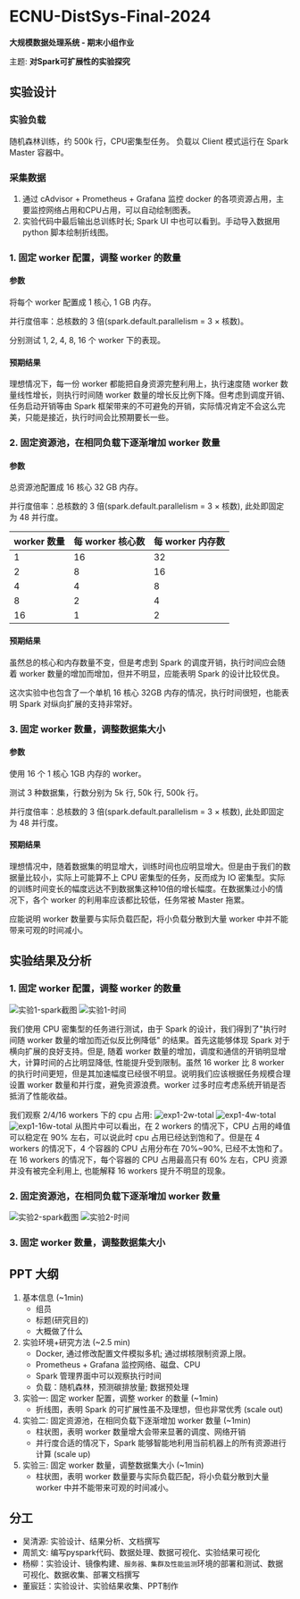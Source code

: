 # ECNU-DistSys-Final-2024
**大规模数据处理系统 - 期末小组作业**

主题: **对Spark可扩展性的实验探究**

## 实验设计
### 实验负载
随机森林训练，约 500k 行，CPU密集型任务。
负载以 Client 模式运行在 Spark Master 容器中。

### 采集数据
1. 通过 cAdvisor + Prometheus + Grafana 监控 docker 的各项资源占用，主要监控网络占用和CPU占用，可以自动绘制图表。
2. 实验代码中最后输出总训练时长; Spark UI 中也可以看到。手动导入数据用 python 脚本绘制折线图。

### 1. 固定 worker 配置，调整 worker 的数量

#### 参数
将每个 worker 配置成 1 核心, 1 GB 内存。

并行度倍率：总核数的 3 倍(spark.default.parallelism = 3 × 核数)。 

分别测试 1, 2, 4, 8, 16 个 worker 下的表现。

#### 预期结果
理想情况下，每一份 worker 都能把自身资源完整利用上，执行速度随 worker 数量线性增长，则执行时间随 worker 数量的增长反比例下降。但考虑到调度开销、任务启动开销等由 Spark 框架带来的不可避免的开销，实际情况肯定不会这么完美，只能是接近，执行时间会比预期要长一些。


### 2. 固定资源池，在相同负载下逐渐增加 worker 数量

#### 参数
总资源池配置成 16 核心 32 GB 内存。

并行度倍率：总核数的 3 倍(spark.default.parallelism = 3 × 核数), 此处即固定为 48 并行度。 

| worker 数量 | 每 worker 核心数 | 每 worker 内存数 |
|:-|-|-|
| 1  | 16 | 32 |
| 2  | 8  | 16 |
| 4  | 4  | 8  |
| 8  | 2  | 4  |
| 16 | 1  | 2  |

#### 预期结果
虽然总的核心和内存数量不变，但是考虑到 Spark 的调度开销，执行时间应会随着 worker 数量的增加而增加，但并不明显，应能表明 Spark 的设计比较优良。

这次实验中也包含了一个单机 16 核心 32GB 内存的情况，执行时间很短，也能表明 Spark 对纵向扩展的支持非常好。

### 3. 固定 worker 数量，调整数据集大小

#### 参数
使用 16 个 1 核心 1GB 内存的 worker。

测试 3 种数据集，行数分别为 5k 行, 50k 行, 500k 行。

并行度倍率：总核数的 3 倍(spark.default.parallelism = 3 × 核数), 此处即固定为 48 并行度。 

#### 预期结果

理想情况中，随着数据集的明显增大，训练时间也应明显增大。但是由于我们的数据量比较小，实际上可能算不上 CPU 密集型的任务，反而成为 IO 密集型。实际的训练时间变长的幅度远达不到数据集这种10倍的增长幅度。在数据集过小的情况下，各个 worker 的利用率应该都比较低，任务常被 Master 拖累。

应能说明 worker 数量要与实际负载匹配，将小负载分散到大量 worker 中并不能带来可观的时间减小。

## 实验结果及分析

### 1. 固定 worker 配置，调整 worker 的数量
![实验1-spark截图](experiment/pic/exp1_main.png)
![实验1-时间](experiment/pic/manual/Figure_1.png)

我们使用 CPU 密集型的任务进行测试，由于 Spark 的设计，我们得到了"执行时间随 worker 数量的增加而近似反比例降低" 的结果。首先这能够体现 Spark 对于横向扩展的良好支持。但是, 随着 worker 数量的增加，调度和通信的开销明显增大，计算时间的占比明显降低, 性能提升受到限制。虽然 16 worker 比 8 worker 的执行时间更短，但是其加速幅度已经很不明显。说明我们应该根据任务规模合理设置 worker 数量和并行度，避免资源浪费。worker 过多时应考虑系统开销是否抵消了性能收益。

我们观察 2/4/16 workers 下的 cpu 占用:
![exp1-2w-total](experiment/pic/exp1/exp1_2worker_total.jpg)
![exp1-4w-total](experiment/pic/exp1/exp1_4worker_total.jpg)
![exp1-16w-total](experiment/pic/exp1/exp1_16worker_total.jpg)
从图片中可以看出，在 2 workers 的情况下，CPU 占用的峰值可以稳定在 90% 左右，可以说此时 cpu 占用已经达到饱和了。但是在 4 workers 的情况下，4 个容器的 CPU 占用分布在 70%~90%, 已经不太饱和了。在 16 workers 的情况下，每个容器的 CPU 占用最高只有 60% 左右，CPU 资源并没有被完全利用上, 也能解释 16 workers 提升不明显的现象。


### 2. 固定资源池，在相同负载下逐渐增加 worker 数量

![实验2-spark截图](experiment/pic/exp2_main.png)
![实验2-时间](experiment/pic/manual/Figure_2.png)




### 3. 固定 worker 数量，调整数据集大小



## PPT 大纲
1. 基本信息 (~1min)
    + 组员
    + 标题(研究目的)
    + 大概做了什么
2. 实验环境+研究方法 (~2.5 min)
    + Docker, 通过修改配置文件模拟多机; 通过绑核限制资源上限。
    + Prometheus + Grafana 监控网络、磁盘、CPU
    + Spark 管理界面中可以观察执行时间
    + 负载：随机森林，预测碳排放量; 数据预处理
3. 实验一: 固定 worker 配置，调整 worker 的数量 (~1min)
    + 折线图，表明 Spark 的可扩展性虽不及理想，但也非常优秀 (scale out)
4. 实验二: 固定资源池，在相同负载下逐渐增加 worker 数量 (~1min)
    + 柱状图，表明 worker 数量增大会带来显著的调度、网络开销
    + 并行度合适的情况下，Spark 能够智能地利用当前机器上的所有资源进行计算 (scale up)
5. 实验三: 固定 worker 数量，调整数据集大小 (~1min)
    + 柱状图，表明 worker 数量要与实际负载匹配，将小负载分散到大量 worker 中并不能带来可观的时间减小。

## 分工 
+ 吴清源: 实验设计、结果分析、文档撰写
+ 周凯文: 编写pyspark代码、数据处理、数据可视化、实验结果可视化
+ 杨柳：实验设计、镜像构建、`服务器、集群及性能监测`环境的部署和测试、数据可视化、数据收集、部署文档撰写
+ 董宸廷：实验设计、实验结果收集、PPT制作
